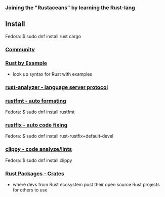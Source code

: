 ### Joining the "Rustaceans" by learning the Rust-lang

## Install
Fedora: $ sudo dnf install rust cargo

### [Community](https://www.rust-lang.org/community)

### [Rust by Example](https://doc.rust-lang.org/rust-by-example/index.html)
* look up syntax for Rust with examples

### [rust-analyzer - language server protocol](https://rust-analyzer.github.io/)

### [rustfmt - auto formating](https://doc.rust-lang.org/book/appendix-04-useful-development-tools.html#automatic-formatting-with-rustfmt)
Fedora: $ sudo dnf install rustfmt

### [rustfix - auto code fixing](https://doc.rust-lang.org/book/appendix-04-useful-development-tools.html#fix-your-code-with-rustfix)
Fedora: $ sudo dnf install rust-rustfix+default-devel

### [clippy - code analyze/lints](https://doc.rust-lang.org/book/appendix-04-useful-development-tools.html#more-lints-with-clippy)
Fedora: $ sudo dnf install clippy 

### [Rust Packages - Crates](https://crates.io/)
* where devs from Rust ecosystem post their open source Rust projects for others to use
